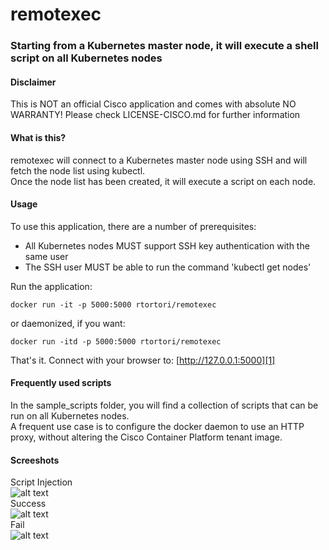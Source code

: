 # remotexec
### Starting from a Kubernetes master node, it will execute a shell script on all Kubernetes nodes

#### Disclaimer
This is NOT an official Cisco application and comes with absolute NO WARRANTY!
Please check LICENSE-CISCO.md for further information

#### What is this?
remotexec will connect to a Kubernetes master node using SSH and will fetch the node list using kubectl.<br>
Once the node list has been created, it will execute a script on each node.<br>

#### Usage
To use this application, there are a number of prerequisites:<br>
* All Kubernetes nodes MUST support SSH key authentication with the same user <br>
* The SSH user MUST be able to run the command 'kubectl get nodes' <br>


Run the application:<br>

```
docker run -it -p 5000:5000 rtortori/remotexec
```

or daemonized, if you want:<br>

```
docker run -itd -p 5000:5000 rtortori/remotexec

```

That's it. Connect with your browser to: [http://127.0.0.1:5000][1]

[1]: http://127.0.0.1:5000/ "remotexec"

#### Frequently used scripts
In the sample_scripts folder, you will find a collection of scripts that can be run on all Kubernetes nodes.<br>
A frequent use case is to configure the docker daemon to use an HTTP proxy, without altering the Cisco Container Platform tenant image.

#### Screeshots
Script Injection<br>
![alt text](https://raw.githubusercontent.com/rtortori/remotexec/master/screenshots/remotexec1.png "Script Injection")
<br>
Success<br>
![alt text](https://raw.githubusercontent.com/rtortori/remotexec/master/screenshots/remotexec2.png "Success")
<br>
Fail<br>
![alt text](https://raw.githubusercontent.com/rtortori/remotexec/master/screenshots/remotexec3.png "Fail")
